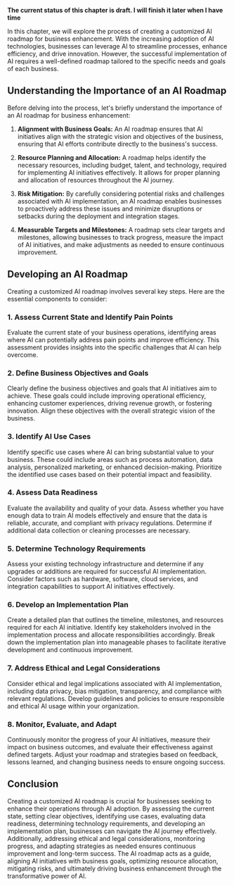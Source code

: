 **The current status of this chapter is draft. I will finish it later when I have time**

In this chapter, we will explore the process of creating a customized AI roadmap for business enhancement. With the increasing adoption of AI technologies, businesses can leverage AI to streamline processes, enhance efficiency, and drive innovation. However, the successful implementation of AI requires a well-defined roadmap tailored to the specific needs and goals of each business.

Understanding the Importance of an AI Roadmap
---------------------------------------------

Before delving into the process, let's briefly understand the importance of an AI roadmap for business enhancement:

1. **Alignment with Business Goals:** An AI roadmap ensures that AI initiatives align with the strategic vision and objectives of the business, ensuring that AI efforts contribute directly to the business's success.

2. **Resource Planning and Allocation:** A roadmap helps identify the necessary resources, including budget, talent, and technology, required for implementing AI initiatives effectively. It allows for proper planning and allocation of resources throughout the AI journey.

3. **Risk Mitigation:** By carefully considering potential risks and challenges associated with AI implementation, an AI roadmap enables businesses to proactively address these issues and minimize disruptions or setbacks during the deployment and integration stages.

4. **Measurable Targets and Milestones:** A roadmap sets clear targets and milestones, allowing businesses to track progress, measure the impact of AI initiatives, and make adjustments as needed to ensure continuous improvement.

Developing an AI Roadmap
------------------------

Creating a customized AI roadmap involves several key steps. Here are the essential components to consider:

### 1. **Assess Current State and Identify Pain Points**

Evaluate the current state of your business operations, identifying areas where AI can potentially address pain points and improve efficiency. This assessment provides insights into the specific challenges that AI can help overcome.

### 2. **Define Business Objectives and Goals**

Clearly define the business objectives and goals that AI initiatives aim to achieve. These goals could include improving operational efficiency, enhancing customer experiences, driving revenue growth, or fostering innovation. Align these objectives with the overall strategic vision of the business.

### 3. **Identify AI Use Cases**

Identify specific use cases where AI can bring substantial value to your business. These could include areas such as process automation, data analysis, personalized marketing, or enhanced decision-making. Prioritize the identified use cases based on their potential impact and feasibility.

### 4. **Assess Data Readiness**

Evaluate the availability and quality of your data. Assess whether you have enough data to train AI models effectively and ensure that the data is reliable, accurate, and compliant with privacy regulations. Determine if additional data collection or cleaning processes are necessary.

### 5. **Determine Technology Requirements**

Assess your existing technology infrastructure and determine if any upgrades or additions are required for successful AI implementation. Consider factors such as hardware, software, cloud services, and integration capabilities to support AI initiatives effectively.

### 6. **Develop an Implementation Plan**

Create a detailed plan that outlines the timeline, milestones, and resources required for each AI initiative. Identify key stakeholders involved in the implementation process and allocate responsibilities accordingly. Break down the implementation plan into manageable phases to facilitate iterative development and continuous improvement.

### 7. **Address Ethical and Legal Considerations**

Consider ethical and legal implications associated with AI implementation, including data privacy, bias mitigation, transparency, and compliance with relevant regulations. Develop guidelines and policies to ensure responsible and ethical AI usage within your organization.

### 8. **Monitor, Evaluate, and Adapt**

Continuously monitor the progress of your AI initiatives, measure their impact on business outcomes, and evaluate their effectiveness against defined targets. Adjust your roadmap and strategies based on feedback, lessons learned, and changing business needs to ensure ongoing success.

Conclusion
----------

Creating a customized AI roadmap is crucial for businesses seeking to enhance their operations through AI adoption. By assessing the current state, setting clear objectives, identifying use cases, evaluating data readiness, determining technology requirements, and developing an implementation plan, businesses can navigate the AI journey effectively. Additionally, addressing ethical and legal considerations, monitoring progress, and adapting strategies as needed ensures continuous improvement and long-term success. The AI roadmap acts as a guide, aligning AI initiatives with business goals, optimizing resource allocation, mitigating risks, and ultimately driving business enhancement through the transformative power of AI.
